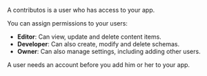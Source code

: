 A contributos is a user who has access to your app.

You can assign permissions to your users:

* **Editor**: Can view, update and delete content items.
* **Developer**: Can also create, modify and delete schemas.
* **Owner**: Can also manage settings, including adding other users.

A user needs an account before you add him or her to your app.